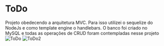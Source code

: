# ToDo
Projeto obedecendo a arquitetura MVC. Para isso utilizei o sequelize do NodeJs e como template engine o handlebars. O banco foi criado no MySQL e todas as operações de CRUD foram contempladas nesse projeto
![ToDo](https://github.com/danielfeitosa4/ToDo/assets/49321593/a567bb43-8aca-48b6-8ade-f095a25000b8)
![ToDo2](https://github.com/danielfeitosa4/ToDo/assets/49321593/334b470b-cef2-45dd-a8bd-040547a1a4e2)
